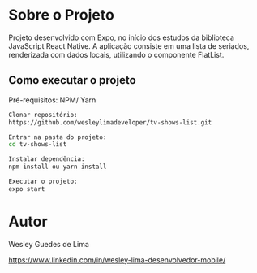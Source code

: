 # Sobre o Projeto

Projeto desenvolvido com Expo, no início dos estudos da biblioteca JavaScript React Native. A aplicação consiste em uma lista de seriados, renderizada com dados locais, utilizando o componente FlatList.

## Como executar o projeto

Pré-requisitos: NPM/ Yarn

```Bash
Clonar repositório:
https://github.com/wesleylimadeveloper/tv-shows-list.git

Entrar na pasta do projeto:
cd tv-shows-list

Instalar dependência:
npm install ou yarn install

Executar o projeto:
expo start
```

# Autor

Wesley Guedes de Lima

https://www.linkedin.com/in/wesley-lima-desenvolvedor-mobile/
